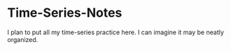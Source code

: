 # Time-Series-Notes
I plan to put all my time-series practice here. I can imagine it may be neatly organized.
